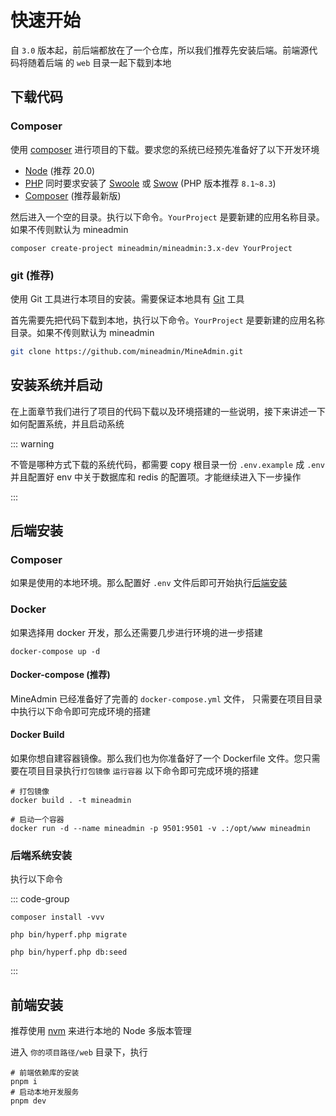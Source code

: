 # 快速开始

自 `3.0` 版本起，前后端都放在了一个仓库，所以我们推荐先安装后端。前端源代码将随着后端
的 `web` 目录一起下载到本地

## 下载代码

### Composer

使用 [composer](https://getcomposer.org/doc/01-basic-usage.md#package-versions) 进行项目的下载。要求您的系统已经预先准备好了以下开发环境

* [Node](https://nodejs.org/) (推荐 20.0)
* [PHP](https://php.net) 同时要求安装了 [Swoole](https://swoole.com) 或 [Swow](https://github.com/swow/swow) (PHP 版本推荐 `8.1~8.3`)
* [Composer](https://getcomposer.org/doc/01-basic-usage.md#package-versions) (推荐最新版)

然后进入一个空的目录。执行以下命令。`YourProject` 是要新建的应用名称目录。如果不传则默认为 mineadmin

```shell
composer create-project mineadmin/mineadmin:3.x-dev YourProject
```

### git (推荐)

使用 Git 工具进行本项目的安装。需要保证本地具有 [Git](https://git-scm.com/) 工具

首先需要先把代码下载到本地，执行以下命令。`YourProject` 是要新建的应用名称目录。如果不传则默认为 mineadmin

```sh [下载代码]
git clone https://github.com/mineadmin/MineAdmin.git
```

## 安装系统并启动

在上面章节我们进行了项目的代码下载以及环境搭建的一些说明，接下来讲述一下如何配置系统，并且启动系统

::: warning

不管是哪种方式下载的系统代码，都需要 copy 根目录一份 `.env.example` 成 `.env`
并且配置好 env 中关于数据库和 redis 的配置项。才能继续进入下一步操作

:::

## 后端安装

### Composer

如果是使用的本地环境。那么配置好 `.env` 文件后即可开始执行[后端安装](#后端安装)

### Docker

如果选择用 docker 开发，那么还需要几步进行环境的进一步搭建

```shell
docker-compose up -d
```

#### Docker-compose (推荐)

MineAdmin 已经准备好了完善的 `docker-compose.yml` 文件，
只需要在项目目录中执行以下命令即可完成环境的搭建

#### Docker Build

如果你想自建容器镜像。那么我们也为你准备好了一个 Dockerfile 文件。您只需要在项目目录执行`打包镜像` `运行容器` 以下命令即可完成环境的搭建

```shell
# 打包镜像
docker build . -t mineadmin

# 启动一个容器
docker run -d --name mineadmin -p 9501:9501 -v .:/opt/www mineadmin 
```

### 后端系统安装

执行以下命令

::: code-group

```shell[重新安装 Vendor]
composer install -vvv
```

```shell [数据表迁移]
php bin/hyperf.php migrate
```

```shell [数据填充]
php bin/hyperf.php db:seed
```

:::


## 前端安装

推荐使用 [nvm](https://github.com/nvm-sh/nvm) 来进行本地的 Node 多版本管理

进入 `你的项目路径/web` 目录下，执行

```shell
# 前端依赖库的安装
pnpm i 
# 启动本地开发服务
pnpm dev
```
